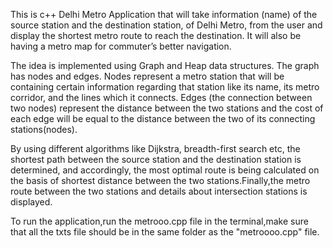 This is c++ Delhi Metro Application that will take information (name) of the source station and the destination station, of Delhi Metro, from the user and display the shortest metro route to reach the destination. It will also be having a metro map for commuter’s better navigation.

The idea is implemented using Graph and Heap data structures. The graph has nodes and edges. Nodes represent a metro station that will be containing certain information regarding that station like its name, its metro corridor, and the lines which it connects. Edges (the connection between two nodes) represent the distance between the two stations and the cost of each edge will be equal to the distance between the two of its connecting stations(nodes).

By using different algorithms like Dijkstra, breadth-first search etc, the shortest path between the source station and the destination station is determined, and accordingly, the most optimal route is being calculated on the basis of shortest distance between the two stations.Finally,the metro route between the two stations and details about intersection stations is displayed.

To run the application,run the metrooo.cpp file in the terminal,make sure that all the txts file should be in the same folder as the "metroooo.cpp" file.
